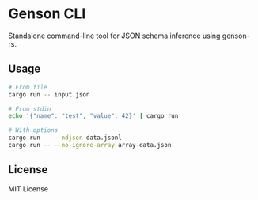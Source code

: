 # Genson CLI

Standalone command-line tool for JSON schema inference using genson-rs.

## Usage

```bash
# From file
cargo run -- input.json

# From stdin
echo '{"name": "test", "value": 42}' | cargo run

# With options
cargo run -- --ndjson data.jsonl
cargo run -- --no-ignore-array array-data.json
```

## License

MIT License
